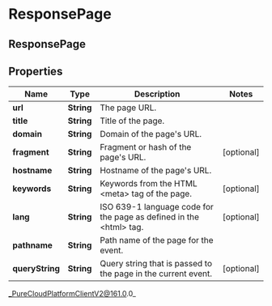 # ResponsePage

## ResponsePage

## Properties

|Name | Type | Description | Notes|
|------------ | ------------- | ------------- | -------------|
| **url** | **String** | The page URL. | |
| **title** | **String** | Title of the page. | |
| **domain** | **String** | Domain of the page&#39;s URL. | |
| **fragment** | **String** | Fragment or hash of the page&#39;s URL. | [optional] |
| **hostname** | **String** | Hostname of the page&#39;s URL. | |
| **keywords** | **String** | Keywords from the HTML &lt;meta&gt; tag of the page. | [optional] |
| **lang** | **String** | ISO 639-1 language code for the page as defined in the &lt;html&gt; tag. | [optional] |
| **pathname** | **String** | Path name of the page for the event. | |
| **queryString** | **String** | Query string that is passed to the page in the current event. | [optional] |



_PureCloudPlatformClientV2@161.0.0_
